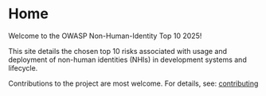 # Home

Welcome to the OWASP Non-Human-Identity Top 10 2025!

This site details the chosen top 10 risks associated with usage and deployment of non-human identities (NHIs) in development systems and lifecycle.

Contributions to the project are most welcome. For details, see: [contributing](../CONTRIBUTING.md)